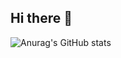 ## Hi there 👋



![Anurag's GitHub stats](https://github-readme-stats.vercel.app/api?username=joaopaulo-BDev&&show_icons=true&theme=dark)


